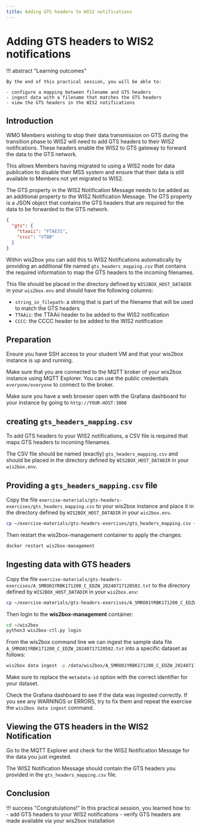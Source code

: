 ```yaml
---
title: Adding GTS headers to WIS2 notifications
---
```


# Adding GTS headers to WIS2 notifications

!!! abstract "Learning outcomes"

    By the end of this practical session, you will be able to:
    
    - configure a mapping between filename and GTS headers
    - ingest data with a filename that matches the GTS headers
    - view the GTS headers in the WIS2 notifications

## Introduction

WMO Members wishing to stop their data transmission on GTS during the transition phase to WIS2 will need to add GTS headers to their WIS2 notifications. These headers enable the WIS2 to GTS gateway to forward the data to the GTS network.

This allows Members having migrated to using a WIS2 node for data publication to disable their MSS system and ensure that their data is still available to Members not yet migrated to WIS2.

The GTS property in the WIS2 Notification Message needs to be added as an additional property to the WIS2 Notification Message. The GTS property is a JSON object that contains the GTS headers that are required for the data to be forwarded to the GTS network.

```json
{
  "gts": {
    "ttaaii": "FTAE31",
    "cccc": "VTBB"
  }
}
```

Within wis2box you can add this to WIS2 Notifications automatically by providing an additional file named `gts_headers_mapping.csv` that contains the required information to map the GTS headers to the incoming filenames.

This file should be placed in the directory defined by `WIS2BOX_HOST_DATADIR` in your `wis2box.env` and should have the following columns:

- `string_in_filepath`: a string that is part of the filename that will be used to match the GTS headers
- `TTAAii`: the TTAAii header to be added to the WIS2 notification
- `CCCC`: the CCCC header to be added to the WIS2 notification

## Preparation

Ensure you have SSH access to your student VM and that your wis2box instance is up and running.

Make sure that you are connected to the MQTT broker of your wis2box instance using MQTT Explorer. You can use the public credentials `everyone/everyone` to connect to the broker.

Make sure you have a web browser open with the Grafana dashboard for your instance by going to `http://YOUR-HOST:3000`

## creating `gts_headers_mapping.csv`

To add GTS headers to your WIS2 notifications, a CSV file is required that maps GTS headers to incoming filenames.

The CSV file should be named (exactly) `gts_headers_mapping.csv` and should be placed in the directory defined by `WIS2BOX_HOST_DATADIR` in your `wis2box.env`. 

## Providing a `gts_headers_mapping.csv` file
    
Copy the file `exercise-materials/gts-headers-exercises/gts_headers_mapping.csv` to your wis2box instance and place it in the directory defined by `WIS2BOX_HOST_DATADIR` in your `wis2box.env`.


```bash
cp ~/exercise-materials/gts-headers-exercises/gts_headers_mapping.csv ~/wis2box-data
```

Then restart the wis2box-management container to apply the changes:

```bash
docker restart wis2box-management
```

## Ingesting data with GTS headers

Copy the file `exercise-materials/gts-headers-exercises/A_SMRO01YRBK171200_C_EDZW_20240717120502.txt` to the directory defined by `WIS2BOX_HOST_DATADIR` in your `wis2box.env`:

```bash
cp ~/exercise-materials/gts-headers-exercises/A_SMRO01YRBK171200_C_EDZW_20240717120502.txt ~/wis2box-data
```

Then login to the **wis2box-management** container:

```bash
cd ~/wis2box
python3 wis2box-ctl.py login
```

From the wis2box command line we can ingest the sample data file `A_SMRO01YRBK171200_C_EDZW_20240717120502.txt` into a specific dataset as follows:

```bash
wis2box data ingest -p /data/wis2box/A_SMRO01YRBK171200_C_EDZW_20240717120502.txt --metadata-id urn:wmo:md:not-my-centre:core.surface-based-observations.synop
```

Make sure to replace the `metadata-id` option with the correct identifier for your dataset.

Check the Grafana dashboard to see if the data was ingested correctly. If you see any WARNINGS or ERRORS, try to fix them and repeat the exercise the `wis2box data ingest` command.

## Viewing the GTS headers in the WIS2 Notification

Go to the MQTT Explorer and check for the WIS2 Notification Message for the data you just ingested.

The WIS2 Notification Message should contain the GTS headers you provided in the `gts_headers_mapping.csv` file.

## Conclusion

!!! success "Congratulations!"
    In this practical session, you learned how to:
      - add GTS headers to your WIS2 notifications
      - verify GTS headers are made available via your wis2box installation
